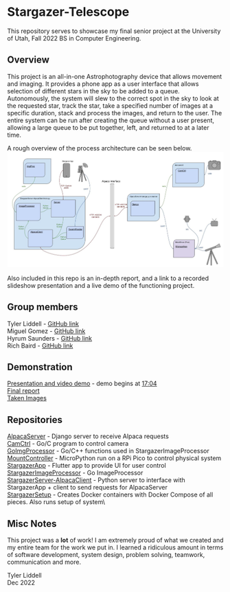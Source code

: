 # Stargazer-Telescope
This repository serves to showcase my final senior project at the University of Utah, Fall 2022 BS in Computer Engineering.

## Overview
This project is an all-in-one Astrophotography device that allows movement and imaging. It provides a phone app as a user interface that allows selection of different stars in the sky to be added to a queue. Autonomously, the system will slew to the correct spot in the sky to look at the requested star, track the star, take a specified number of images at a specific duration, stack and process the images, and return to the user. The entire system can be run after creating the queue without a user present, allowing a large queue to be put together, left, and returned to at a later time.

A rough overview of the process architecture can be seen below.
![Overview](ProcessArchitecture.jpg)

Also included in this repo is an in-depth report, and a link to a recorded slideshow presentation and a live demo of the functioning project.

## Group members
Tyler Liddell - [GitHub link](https://github.com/tybliddell)\
Miguel Gomez - [GitHub link](https://github.com/Mgomez-01)\
Hyrum Saunders - [GitHub link](https://github.com/hyrum-saunders)\
Rich Baird - [GitHub link](https://github.com/richbai90)

## Demonstration
[Presentation and video demo](https://www.youtube.com/watch?v=atjZXorbXZ4) - demo begins at [17:04](https://youtu.be/atjZXorbXZ4?t=1024)\
[Final report](FinalReport.pdf)\
[Taken Images](example_images/)

## Repositories
[AlpacaServer](AlpacaServer/) - Django server to receive Alpaca requests\
[CamCtrl](CamCtrl/) - Go/C program to control camera\
[GoImgProcessor](GoImgProcessor/) - Go/C++ functions used in StargazerImageProcessor\
[MountController](MountController/) - MicroPython run on a RPi Pico to control physical system\
[StargazerApp](StargazerApp/) - Flutter app to provide UI for user control\
[StargazerImageProcessor](StargazerImageProcessor/) - Go ImageProcessor\
[StargazerServer-AlpacaClient](StargazerServer-AlpacaClient/) - Python server to interface with StargazerApp + client to send requests for AlpacaServer\
[StargazerSetup](StargazerSetup/) - Creates Docker containers with Docker Compose of all pieces. Also runs setup of system\

## Misc Notes
This project was a **lot** of work! I am extremely proud of what we created and my entire team for the work we put in. I learned a ridiculous amount in terms of software development, system design, problem solving, teamwork, communication and more.

Tyler Liddell\
Dec 2022